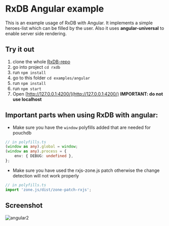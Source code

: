 # RxDB Angular example

This is an example usage of RxDB with Angular.
It implements a simple heroes-list which can be filled by the user.
Also it uses **angular-universal** to enable server side rendering.

## Try it out
1. clone the whole [RxDB-repo](https://github.com/pubkey/rxdb)
2. go into project `cd rxdb`
3. run `npm install`
4. go to this folder `cd examples/angular`
5. run `npm install`
6. run `npm start`
7. Open [http://127.0.0.1:4200/](http://127.0.0.1:4200/) **IMPORTANT: do not use localhost**

## Important parts when using RxDB with angular:
- Make sure you have the `window` polyfills added that are needed for pouchdb
```ts
// in polyfills.ts
(window as any).global = window;
(window as any).process = {
    env: { DEBUG: undefined },
};
```

- Make sure you have used the rxjs-zone.js patch otherwise the change detection will not work properly
```ts
// in polyfills.ts
import 'zone.js/dist/zone-patch-rxjs';
```


## Screenshot

![angular2](docfiles/angular2.gif)
